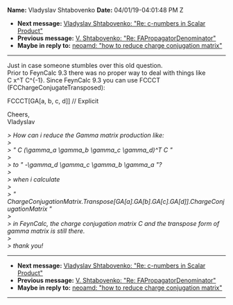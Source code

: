 **Name:** Vladyslav Shtabovenko
**Date:** 04/01/19-04:01:48 PM Z

  - **Next message:** [Vladyslav Shtabovenko: "Re: c-numbers in Scalar
    Product"](1502.html)
  - **Previous message:** [V. Shtabovenko: "Re:
    FAPropagatorDenominator"](1500.html)
  - **Maybe in reply to:** [neoamd: "how to reduce charge conjugation
    matrix"](0508.html)

-----

Just in case someone stumbles over this old question.  
Prior to FeynCalc 9.3 there was no proper way to deal with things like  
C x^T C^{-1}. Since FeynCalc 9.3 you can use FCCCT
(FCChargeConjugateTransposed):  

FCCCT[GA[a, b, c, d]] // Explicit  

Cheers,  
Vladyslav  

*\> How can i reduce the Gamma matrix production like:*  
*\>*  
*\> " C (\\gamma\_a \\gamma\_b \\gamma\_c \\gamma\_d)^T C "*  
*\>*  
*\> to " -\\gamma\_d \\gamma\_c \\gamma\_b \\gamma\_a "?*  
*\>*  
*\> when i calculate*  
*\>*  
*\> "
ChargeConjugationMatrix.Transpose[GA[a].GA[b].GA[c].GA[d]].ChargeConjugationMatrix
"*  
*\>*  
*\> in FeynCalc, the charge conjugation matrix C and the transpose form
of gamma matrix is still there.*  
*\>*  
*\> thank you\!*  

-----

  - **Next message:** [Vladyslav Shtabovenko: "Re: c-numbers in Scalar
    Product"](1502.html)
  - **Previous message:** [V. Shtabovenko: "Re:
    FAPropagatorDenominator"](1500.html)
  - **Maybe in reply to:** [neoamd: "how to reduce charge conjugation
    matrix"](0508.html)

-----

